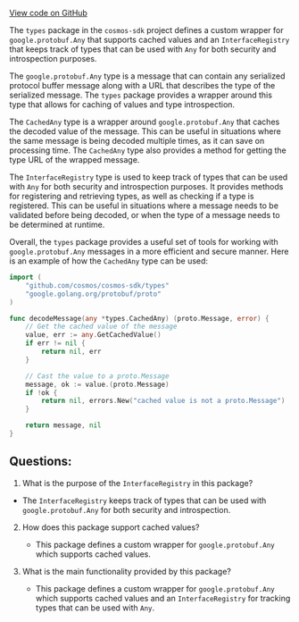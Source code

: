 [View code on GitHub](https://github.com/cosmos/cosmos-sdk.git/codec/types/doc.go)

The `types` package in the `cosmos-sdk` project defines a custom wrapper for `google.protobuf.Any` that supports cached values and an `InterfaceRegistry` that keeps track of types that can be used with `Any` for both security and introspection purposes. 

The `google.protobuf.Any` type is a message that can contain any serialized protocol buffer message along with a URL that describes the type of the serialized message. The `types` package provides a wrapper around this type that allows for caching of values and type introspection.

The `CachedAny` type is a wrapper around `google.protobuf.Any` that caches the decoded value of the message. This can be useful in situations where the same message is being decoded multiple times, as it can save on processing time. The `CachedAny` type also provides a method for getting the type URL of the wrapped message.

The `InterfaceRegistry` type is used to keep track of types that can be used with `Any` for both security and introspection purposes. It provides methods for registering and retrieving types, as well as checking if a type is registered. This can be useful in situations where a message needs to be validated before being decoded, or when the type of a message needs to be determined at runtime.

Overall, the `types` package provides a useful set of tools for working with `google.protobuf.Any` messages in a more efficient and secure manner. Here is an example of how the `CachedAny` type can be used:

```go
import (
    "github.com/cosmos/cosmos-sdk/types"
    "google.golang.org/protobuf/proto"
)

func decodeMessage(any *types.CachedAny) (proto.Message, error) {
    // Get the cached value of the message
    value, err := any.GetCachedValue()
    if err != nil {
        return nil, err
    }

    // Cast the value to a proto.Message
    message, ok := value.(proto.Message)
    if !ok {
        return nil, errors.New("cached value is not a proto.Message")
    }

    return message, nil
}
```
## Questions: 
 1. What is the purpose of the `InterfaceRegistry` in this package?
   - The `InterfaceRegistry` keeps track of types that can be used with `google.protobuf.Any` for both security and introspection.

2. How does this package support cached values?
   - This package defines a custom wrapper for `google.protobuf.Any` which supports cached values.

3. What is the main functionality provided by this package?
   - This package defines a custom wrapper for `google.protobuf.Any` which supports cached values and an `InterfaceRegistry` for tracking types that can be used with `Any`.